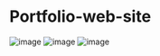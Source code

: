 # Portfolio-web-site
![image](https://user-images.githubusercontent.com/64166175/212479748-3c75043a-8514-44e5-968f-104bbb6a5d6e.png)
![image](https://user-images.githubusercontent.com/64166175/212479753-e3118a7f-55e6-4f11-906a-a0387099069a.png)
![image](https://user-images.githubusercontent.com/64166175/212479765-848e786d-ec6a-4b1e-a987-613d1c646abd.png)
